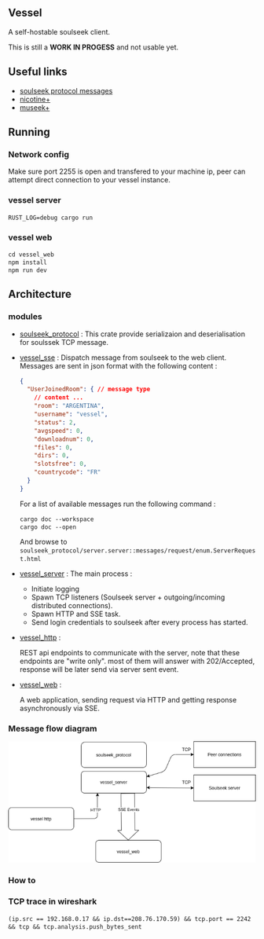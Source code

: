 ## Vessel 
A self-hostable soulseek client. 

This is still a **WORK IN PROGESS** and not usable yet.
  
## Useful links

- [soulseek protocol messages](https://nicotine-plus.github.io/nicotine-plus/doc/SLSKPROTOCOL.html#server-code-1)
- [nicotine+](https://github.com/Nicotine-Plus/nicotine-plus)
- [museek+](https://github.com/eLvErDe/museek-plus)

## Running

### Network config

Make sure port 2255 is open and transfered to your machine ip, peer can attempt direct connection to your vessel instance. 

### vessel server

```shell
RUST_LOG=debug cargo run
```

### vessel web
```shell
cd vessel_web
npm install
npm run dev
```

## Architecture

### modules 

- [soulseek_protocol](soulseek_protocol) :
  This crate provide serializaion and deserialisation for soulssek TCP message.
  
- [vessel_sse](vessel_sse) : Dispatch message from soulseek to the web client.
    Messages are sent in json format with the following content : 
    ```json
  {
      "UserJoinedRoom": { // message type
        // content ...
        "room": "ARGENTINA",
        "username": "vessel",
        "status": 2,
        "avgspeed": 0,
        "downloadnum": 0,
        "files": 0,
        "dirs": 0,
        "slotsfree": 0,
        "countrycode": "FR"
      }
    }
    ```
  For a list of available messages run the following command : 
  ```shell
  cargo doc --workspace
  cargo doc --open
  ```
  And browse to `soulseek_protocol/server.server::messages/request/enum.ServerRequest.html`

  
- [vessel_server](vessel_server) :
  The main process : 
    - Initiate logging
    - Spawn TCP listeners (Soulseek server + outgoing/incoming distributed connections).
    - Spawn HTTP and SSE task.
    - Send login credentials to soulseek after every process has started.
  
  
- [vessel_http](vessel_http) : 

  REST api endpoints to communicate with the server, note that these endpoints are "write only".
  most of them will answer with 202/Accepted, response will be later send via server sent event.
  
- [vessel_web](vessel_web) :

  A web application, sending request via HTTP and getting response asynchronously via SSE. 

### Message flow diagram 

![Message flow diagram](docs/diagrams/architecture.png)

### How to 

### TCP trace in wireshark

```
(ip.src == 192.168.0.17 && ip.dst==208.76.170.59) && tcp.port == 2242 && tcp && tcp.analysis.push_bytes_sent
```